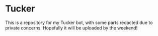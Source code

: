 # Tucker
This is a repository for my Tucker bot, with some parts redacted due to private concerns. Hopefully it will be uploaded by the weekend!

